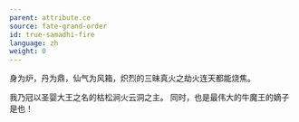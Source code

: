 ```yaml
---
parent: attribute.ce
source: fate-grand-order
id: true-samadhi-fire
language: zh
weight: 0
---
```


身为炉，丹为鼎，仙气为风箱，炽烈的三昧真火之劫火连天都能烧焦。

我乃冠以圣婴大王之名的枯松涧火云洞之主。
同时，也是最伟大的牛魔王的嫡子是也！
